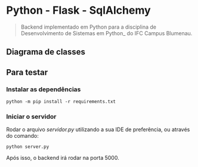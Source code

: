 # Python - Flask - SqlAlchemy

> Backend implementado em Python para a disciplina de Desenvolvimento de Sistemas em Python_ do IFC Campus Blumenau.

## Diagrama de classes


## Para testar

### Instalar as dependências
```python -m pip install -r requirements.txt```

### Iniciar o servidor
Rodar o arquivo _servidor.py_ utilizando a sua IDE de preferência, ou através do comando:

```python server.py```

Após isso, o backend irá rodar na porta 5000.

